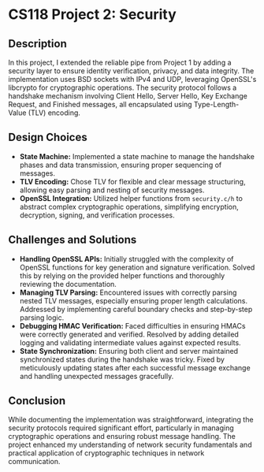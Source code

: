 # CS118 Project 2: Security

## Description

In this project, I extended the reliable pipe from Project 1 by adding a security layer to ensure identity verification, privacy, and data integrity. The implementation uses BSD sockets with IPv4 and UDP, leveraging OpenSSL's libcrypto for cryptographic operations. The security protocol follows a handshake mechanism involving Client Hello, Server Hello, Key Exchange Request, and Finished messages, all encapsulated using Type-Length-Value (TLV) encoding.

## Design Choices

- **State Machine:** Implemented a state machine to manage the handshake phases and data transmission, ensuring proper sequencing of messages.
- **TLV Encoding:** Chose TLV for flexible and clear message structuring, allowing easy parsing and nesting of security messages.
- **OpenSSL Integration:** Utilized helper functions from `security.c/h` to abstract complex cryptographic operations, simplifying encryption, decryption, signing, and verification processes.

## Challenges and Solutions

- **Handling OpenSSL APIs:** Initially struggled with the complexity of OpenSSL functions for key generation and signature verification. Solved this by relying on the provided helper functions and thoroughly reviewing the documentation.
- **Managing TLV Parsing:** Encountered issues with correctly parsing nested TLV messages, especially ensuring proper length calculations. Addressed by implementing careful boundary checks and step-by-step parsing logic.
- **Debugging HMAC Verification:** Faced difficulties in ensuring HMACs were correctly generated and verified. Resolved by adding detailed logging and validating intermediate values against expected results.
- **State Synchronization:** Ensuring both client and server maintained synchronized states during the handshake was tricky. Fixed by meticulously updating states after each successful message exchange and handling unexpected messages gracefully.

## Conclusion

While documenting the implementation was straightforward, integrating the security protocols required significant effort, particularly in managing cryptographic operations and ensuring robust message handling. The project enhanced my understanding of network security fundamentals and practical application of cryptographic techniques in network communication.


